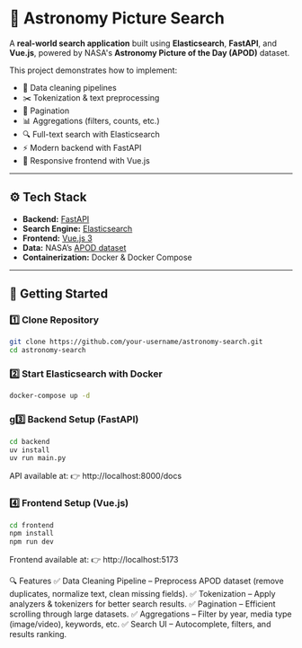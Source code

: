 # 🔭 Astronomy Picture Search  

A **real-world search application** built using **Elasticsearch**, **FastAPI**, and **Vue.js**, powered by NASA's **Astronomy Picture of the Day (APOD)** dataset.  

This project demonstrates how to implement:  
- 🚀 Data cleaning pipelines  
- ✂️ Tokenization & text preprocessing  
- 📑 Pagination  
- 📊 Aggregations (filters, counts, etc.)  
- 🔍 Full-text search with Elasticsearch  
- ⚡ Modern backend with FastAPI  
- 🎨 Responsive frontend with Vue.js

---

## ⚙️ Tech Stack  
- **Backend:** [FastAPI](https://fastapi.tiangolo.com/)  
- **Search Engine:** [Elasticsearch](https://www.elastic.co/elasticsearch/)  
- **Frontend:** [Vue.js 3](https://vuejs.org/)  
- **Data:** NASA’s [APOD dataset](https://github.com/nasa/apod-api)  
- **Containerization:** Docker & Docker Compose

---

## 🚀 Getting Started  

### 1️⃣ Clone Repository  
```bash
git clone https://github.com/your-username/astronomy-search.git
cd astronomy-search
```
### 2️⃣ Start Elasticsearch with Docker
```bash
docker-compose up -d
```
### g3️⃣ Backend Setup (FastAPI)
```bash
cd backend
uv install
uv run main.py
```
API available at: 👉 http://localhost:8000/docs

### 4️⃣ Frontend Setup (Vue.js)
```bash
cd frontend
npm install
npm run dev
```
Frontend available at: 👉 http://localhost:5173

🔍 Features
✅ Data Cleaning Pipeline – Preprocess APOD dataset (remove duplicates, normalize text, clean missing fields).
✅ Tokenization – Apply analyzers & tokenizers for better search results.
✅ Pagination – Efficient scrolling through large datasets.
✅ Aggregations – Filter by year, media type (image/video), keywords, etc.
✅ Search UI – Autocomplete, filters, and results ranking.
